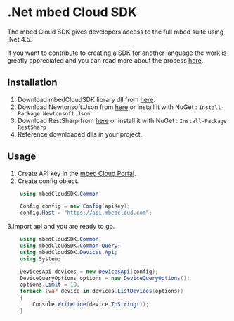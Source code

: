 # .Net mbed Cloud SDK

The mbed Cloud SDK gives developers access to the full mbed suite using .Net 4.5.

If you want to contribute to creating a SDK for another language the work is
greatly appreciated and you can read more about the process
[here](https://github.com/ARMmbed/mbed-cloud-sdk-codegen/blob/master/docs/create-new-language.md).

## Installation

1. Download mbedCloudSDK library dll from [here](https://github.com/ARMmbed/mbed-cloud-sdk-dotnet/releases/tag/v1.1.0.0).
2. Download Newtonsoft.Json from [here](http://www.newtonsoft.com/json) or install it with NuGet : `Install-Package Newtonsoft.Json`
3. Download RestSharp from [here](https://github.com/restsharp/RestSharp/downloads) or install it with NuGet : `Install-Package RestSharp`
4. Reference downloaded dlls in your project.

## Usage

1. Create API key in the [mbed Cloud Portal](https://portal.mbedcloud.com/).
2. Create config object.

```csharp
	using mbedCloudSDK.Common;

	Config config = new Config(apiKey);
	config.Host = "https://api.mbedcloud.com";
```

3.Import api and you are ready to go.

```csharp
	using mbedCloudSDK.Common;
	using mbedCloudSDK.Common.Query;
	using mbedCloudSDK.Devices.Api;
	using System;

	DevicesApi devices = new DevicesApi(config);
	DeviceQueryOptions options = new DeviceQueryOptions();
	options.Limit = 10;
	foreach (var device in devices.ListDevices(options))
	{
		Console.WriteLine(device.ToString());
	}
```
